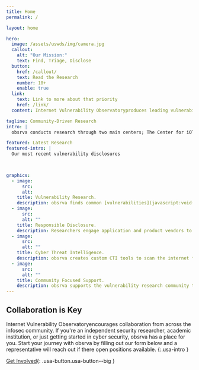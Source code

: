 ```yaml
---
title: Home
permalink: /

layout: home

hero:
  image: /assets/uswds/img/camera.jpg
  callout:
    alt: "Our Mission:"
    text: Find, Triage, Disclose
  button:
    href: /callout/
    text: Read the Research
    number: 10+
    enable: true
  link:
    text: Link to more about that priority
    href: /link/
  content: Internet Vulnerability Observatoryproduces leading vulnerability research in iOT and embedded device security.

tagline: Community-Driven Research
intro: |
  obsrva conducts research through two main centers; The Center for iOT and Embedded Device Security (COTEDS) and the Center for Open-Source Threat Intelligence (COSTT). COTEDS leverages the iOT Research Library to obtain, catalog, and find vulnerabilities in iOT and embedded devices, specefically focusing on enviormental monitoring devices. Research in COTEDS identifies vulnerabilities, engages vendors, and coordinates responsible disclosures. COSTT 

featured: Latest Research
featured-intro: |
  Our most recent vulnerability disclosures

  

graphics:
  - image:
      src: 
      alt: 
    title: Vulnerability Research.
    description: obsrva finds common [vulnerabilities](javascript:void(0);) in everyday applications, open-source projects on platforms like GitHub and Sourceforge.
  - image:
      src: 
      alt: ""
    title: Responsible Disclosure.
    description: Researchers engage application and product vendors to notify stakeholders of vulnerabilities and provide mitigation recommendations.
  - image:
      src: 
      alt: ""
    title: Cyber Threat Intelligence.
    description: obsrva creates custom CTI tools to scan the internet for vulnerable endpoints and notify asset owners of potentially compromised devices.
  - image:
      src: 
      alt: ""
    title: Community Focused Support.
    description: obsrva supports the vulnerability research community through community outreach projects like the Vulnerability Research Library and the CTF Guide (ctfguide.org)
---
```


## Collaboration is Key    


Internet Vulnerability Observatoryencourages collaboration from across the infosec community. If you're an independent security researcher, academic institution, or just getting started in cyber security, obsrva has a place for you. Start your journey with obsrva by filling out our form below and a representative will reach out if there open positions available.
{:.usa-intro }

[Get Involved](#){: .usa-button.usa-button--big }
